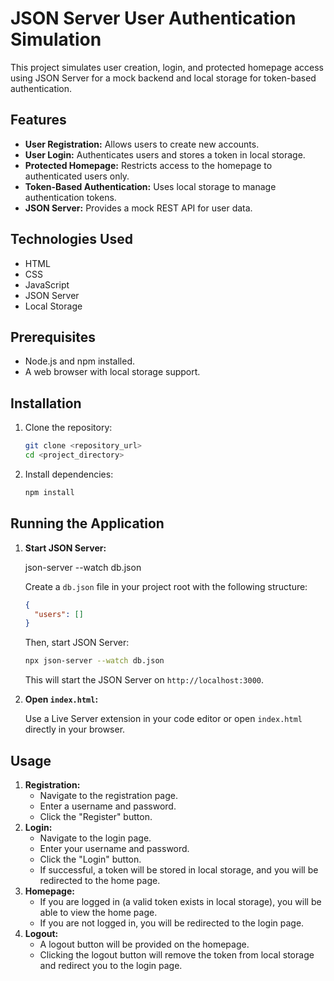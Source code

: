 # JSON Server User Authentication Simulation

This project simulates user creation, login, and protected homepage access using JSON Server for a mock backend and local storage for token-based authentication.

## Features

- **User Registration:** Allows users to create new accounts.
- **User Login:** Authenticates users and stores a token in local storage.
- **Protected Homepage:** Restricts access to the homepage to authenticated users only.
- **Token-Based Authentication:** Uses local storage to manage authentication tokens.
- **JSON Server:** Provides a mock REST API for user data.

## Technologies Used

- HTML
- CSS
- JavaScript
- JSON Server
- Local Storage

## Prerequisites

- Node.js and npm installed.
- A web browser with local storage support.

## Installation

1.  Clone the repository:

    ```bash
    git clone <repository_url>
    cd <project_directory>
    ```

2.  Install dependencies:

    ```bash
    npm install
    ```

## Running the Application

1.  **Start JSON Server:**

    json-server --watch db.json

    Create a `db.json` file in your project root with the following structure:

    ```json
    {
      "users": []
    }
    ```

    Then, start JSON Server:

    ```bash
    npx json-server --watch db.json
    ```

    This will start the JSON Server on `http://localhost:3000`.

2.  **Open `index.html`:**

    Use a Live Server extension in your code editor or open `index.html` directly in your browser.

## Usage

1.  **Registration:**
    - Navigate to the registration page.
    - Enter a username and password.
    - Click the "Register" button.
2.  **Login:**
    - Navigate to the login page.
    - Enter your username and password.
    - Click the "Login" button.
    - If successful, a token will be stored in local storage, and you will be redirected to the home page.
3.  **Homepage:**
    - If you are logged in (a valid token exists in local storage), you will be able to view the home page.
    - If you are not logged in, you will be redirected to the login page.
4.  **Logout:**
    - A logout button will be provided on the homepage.
    - Clicking the logout button will remove the token from local storage and redirect you to the login page.

